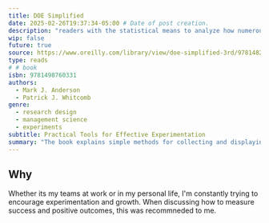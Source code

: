```yaml
---
title: DOE Simplified 
date: 2025-02-26T19:37:34-05:00 # Date of post creation.
description: "readers with the statistical means to analyze how numerous variables interact, it is ideal for those seeking breakthroughs in product quality and process efficiency via systematic experimentation"
wip: false 
future: true
source: https://www.oreilly.com/library/view/doe-simplified-3rd/9781482218947
type: reads
# # book
isbn: 9781498760331
authors:
  - Mark J. Anderson
  - Patrick J. Whitcomb
genre: 
  - research design
  - management science
  - experiments
subtitle: Practical Tools for Effective Experimentation
summary: "The book explains simple methods for collecting and displaying data and presents comparative experiments for testing hypotheses. Discussing how to block the sources of variation from your analysis, it looks at two-level factorial designs and covers analysis of variance. It also details a four-step planning process for designing and executing experiments that takes statistical power into consideration."
--- 
```


## Why

Whether its my teams at work or in my personal life, I'm constantly trying to encourage experimentation and growth. When discussing how to measure success and positive outcomes, this was recommneded to me. 
